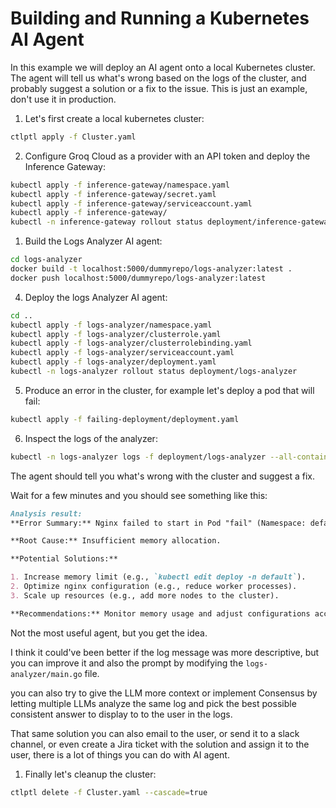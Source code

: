 # Building and Running a Kubernetes AI Agent

In this example we will deploy an AI agent onto a local Kubernetes cluster. The agent will tell us what's wrong based on the logs of the cluster, and probably suggest a solution or a fix to the issue. This is just an example, don't use it in production.

1. Let's first create a local kubernetes cluster:

```bash
ctlptl apply -f Cluster.yaml
```

2. Configure Groq Cloud as a provider with an API token and deploy the Inference Gateway:

```bash
kubectl apply -f inference-gateway/namespace.yaml
kubectl apply -f inference-gateway/secret.yaml
kubectl apply -f inference-gateway/serviceaccount.yaml
kubectl apply -f inference-gateway/
kubectl -n inference-gateway rollout status deployment/inference-gateway
```

1. Build the Logs Analyzer AI agent:

```bash
cd logs-analyzer
docker build -t localhost:5000/dummyrepo/logs-analyzer:latest .
docker push localhost:5000/dummyrepo/logs-analyzer:latest
```

4. Deploy the logs Analyzer AI agent:

```bash
cd ..
kubectl apply -f logs-analyzer/namespace.yaml
kubectl apply -f logs-analyzer/clusterrole.yaml
kubectl apply -f logs-analyzer/clusterrolebinding.yaml
kubectl apply -f logs-analyzer/serviceaccount.yaml
kubectl apply -f logs-analyzer/deployment.yaml
kubectl -n logs-analyzer rollout status deployment/logs-analyzer
```

5. Produce an error in the cluster, for example let's deploy a pod that will fail:

```bash
kubectl apply -f failing-deployment/deployment.yaml
```

6. Inspect the logs of the analyzer:

```bash
kubectl -n logs-analyzer logs -f deployment/logs-analyzer --all-containers
```

The agent should tell you what's wrong with the cluster and suggest a fix.

Wait for a few minutes and you should see something like this:

```md
Analysis result:
**Error Summary:** Nginx failed to start in Pod "fail" (Namespace: default) due to low memory configurations.

**Root Cause:** Insufficient memory allocation.

**Potential Solutions:**

1. Increase memory limit (e.g., `kubectl edit deploy -n default`).
2. Optimize nginx configuration (e.g., reduce worker processes).
3. Scale up resources (e.g., add more nodes to the cluster).

**Recommendations:** Monitor memory usage and adjust configurations accordingly to prevent similar issues.
```

Not the most useful agent, but you get the idea.

I think it could've been better if the log message was more descriptive, but you can improve it and also the prompt by modifying the `logs-analyzer/main.go` file.

you can also try to give the LLM more context or implement Consensus by letting multiple LLMs analyze the same log and pick the best possible consistent answer to display to to the user in the logs.

That same solution you can also email to the user, or send it to a slack channel, or even create a Jira ticket with the solution and assign it to the user, there is a lot of things you can do with AI agent.

1. Finally let's cleanup the cluster:

```bash
ctlptl delete -f Cluster.yaml --cascade=true
```
